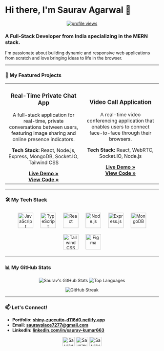 # Hi there, I'm Saurav Agarwal 👋

<p align="center">
  <a href="https://github.com/SauravAgarwal6">
    <img src="https://komarev.com/ghpvc/?username=SauravAgarwal6&label=Profile%20Views&color=0e75b6&style=flat-square" alt="profile views"/>
  </a>
</p>

### A Full-Stack Developer from India specializing in the MERN stack.

I'm passionate about building dynamic and responsive web applications from scratch and love bringing ideas to life in the browser.

---

### 🚀 My Featured Projects

<table>
<tr>
<td width="50%">
<h3 align="center">Real-Time Private Chat App</h3>
<div align="center">
<p>A full-stack application for real-time, private conversations between users, featuring image sharing and online presence indicators.</p>
<p>
<strong>Tech Stack:</strong> React, Node.js, Express, MongoDB, Socket.IO, Tailwind CSS
</p>
<a href="https://full-stack-chat-app-ztvs.onrender.com/" target="_blank"><strong>Live Demo »</strong></a>
<br>
<a href="https://github.com/SauravAgarwal6/Full-Stack-Chat-App" target="_blank"><strong>View Code »</strong></a>
</div>
</td>
<td width="50%">
<h3 align="center">Video Call Application</h3>
<div align="center">
<p>A real-time video conferencing application that enables users to connect face-to-face through their browsers.</p>
<p>
<strong>Tech Stack:</strong> React, WebRTC, Socket.IO, Node.js
</p>
<a href="https://call-app-by-saurav.netlify.app/" target="_blank"><strong>Live Demo »</strong></a>
<br>
<a href="https://github.com/SauravAgarwal6/CallApp" target="_blank"><strong>View Code »</strong></a>
</div>
</td>
</tr>
</table>

---

### 🛠️ My Tech Stack

<p align="center">
  <a href="https://developer.mozilla.org/en-US/docs/Web/JavaScript" target="_blank"><img style="margin: 10px" src="https://profilinator.rishav.dev/skills-assets/javascript-original.svg" alt="JavaScript" height="50" /></a>
  <a href="https://www.typescriptlang.org/" target="_blank"><img style="margin: 10px" src="https://profilinator.rishav.dev/skills-assets/typescript-original.svg" alt="TypeScript" height="50" /></a>
  <a href="https://reactjs.org/" target="_blank"><img style="margin: 10px" src="https://profilinator.rishav.dev/skills-assets/react-original-wordmark.svg" alt="React" height="50" /></a>
  <a href="https://nodejs.org/" target="_blank"><img style="margin: 10px" src="https://profilinator.rishav.dev/skills-assets/nodejs-original-wordmark.svg" alt="Node.js" height="50" /></a>
  <a href="https://expressjs.com/" target="_blank"><img style="margin: 10px" src="https://profilinator.rishav.dev/skills-assets/express-original-wordmark.svg" alt="Express.js" height="50" /></a>
  <a href="https://www.mongodb.com/" target="_blank"><img style="margin: 10px" src="https://profilinator.rishav.dev/skills-assets/mongodb-original-wordmark.svg" alt="MongoDB" height="50" /></a>
  <a href="https://tailwindcss.com/" target="_blank"><img style="margin: 10px" src="https://profilinator.rishav.dev/skills-assets/tailwindcss.svg" alt="Tailwind CSS" height="50" /></a>
  <a href="https://www.figma.com/" target="_blank"><img style="margin: 10px" src="https://profilinator.rishav.dev/skills-assets/figma-icon.svg" alt="Figma" height="50" /></a>
</p>

---

### 📊 My GitHub Stats

<p align="center">
  <img align="center" src="https://github-readme-stats.vercel.app/api?username=SauravAgarwal6&show_icons=true&theme=tokyonight&cache_seconds=3600" alt="Saurav's GitHub Stats" />
  <img align="center" src="https://github-readme-stats.vercel.app/api/top-langs/?username=SauravAgarwal6&layout=compact&theme=tokyonight&cache_seconds=3600" alt="Top Languages" />
</p>
<p align="center">
  <img align="center" src="https://github-readme-streak-stats.herokuapp.com/?user=SauravAgarwal6&theme=tokyonight" alt="GitHub Streak" />
</p>

---

### 📫 Let's Connect!

-   **Portfolio:** **[shiny-zuccutto-d116d0.netlify.app](https://66f6a58b778c4d47b6eb3eca--shiny-zuccutto-d116d0.netlify.app/)**
-   **Email:** **sauravplace7277@gmail.com**
-   **LinkedIn:** **[linkedin.com/in/saurav-kumar663](https://www.linkedin.com/in/saurav-kumar663/)**

<p align="center">
  <a href="https://www.linkedin.com/in/saurav-kumar663/" target="blank"><img align="center" src="https://raw.githubusercontent.com/rahuldkjain/github-profile-readme-generator/master/src/images/icons/Social/linked-in-alt.svg" alt="Saurav Kumar's LinkedIn" height="30" width="40" /></a>
  <a href="https://x.com/saurav_agarwal1" target="blank"><img align="center" src="https://raw.githubusercontent.com/rahuldkjain/github-profile-readme-generator/master/src/images/icons/Social/twitter.svg" alt="Saurav Agarwal's Twitter" height="30" width="40" /></a>
  <a href="https://www.instagram.com/saurav_agarwal7277" target="blank"><img align="center" src="https://raw.githubusercontent.com/rahuldkjain/github-profile-readme-generator/master/src/images/icons/Social/instagram.svg" alt="Saurav Agarwal's Instagram" height="30" width="40" /></a>
</p>
